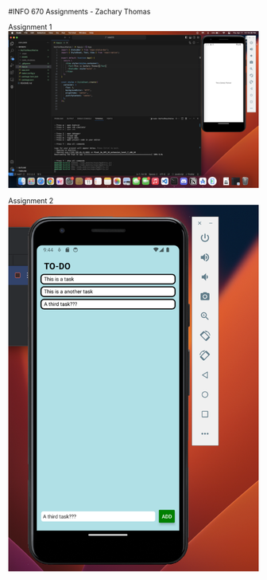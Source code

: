 #INFO 670 Assignments - Zachary Thomas

Assignment 1
![Assignment 1 Solution](<Screenshot 2024-04-11 at 10.16.38 PM.png>)

Assignment 2
![Assignment 2 Solution](<Screenshot 2024-04-25 at 9.44.27 PM.png>)
